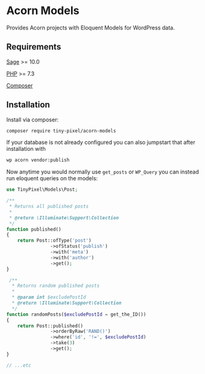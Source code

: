 # Acorn Models

Provides Acorn projects with Eloquent Models for WordPress data.

## Requirements

[Sage](https://github.com/roots/sage) >= 10.0

[PHP](https://secure.php.net/manual/en/install.php) >= 7.3

[Composer](https://getcomposer.org)

## Installation

Install via composer:

```bash
composer require tiny-pixel/acorn-models
```

If your database is not already configured you can also jumpstart that after installation with

```bash
wp acorn vendor:publish
```

Now anytime you would normally use `get_posts` or `WP_Query` you can instead run eloquent queries on the models:

```php
use TinyPixel\Models\Post;

/**
 * Returns all published posts
 *
 * @return \Illuminate\Support\Collection
 */
function published()
{
    return Post::ofType('post')
                ->ofStatus('publish')
                ->with('meta')
                ->with('author')
                ->get();
}

 /**
  * Returns random published posts
  *
  * @param int $excludePostId
  * @return \Illuminate\Support\Collection
  */
function randomPosts($excludePostId = get_the_ID())
{
    return Post::published()
                ->orderByRaw('RAND()')
                ->where('id', '!=', $excludePostId)
                ->take(3)
                ->get();
}

// ...etc
```
